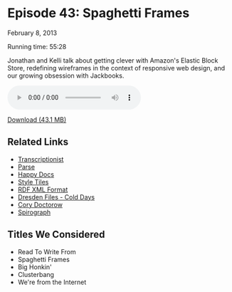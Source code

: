 Episode 43: Spaghetti Frames
====
February 8, 2013

Running time: 55:28

Jonathan and Kelli talk about getting clever with Amazon's Elastic Block Store, redefining wireframes in the context of responsive web design, and our growing obsession with Jackbooks. 

<audio preload="auto" controls>
	<source src="https://s3.amazonaws.com/nitch/Episode_43_Spaghetti_Frames.mp3" type="audio/mpeg" />
	<source src="https://s3.amazonaws.com/nitch/Episode_43_Spaghetti_Frames.ogg" type="audio/ogg" />
</audio>

[Download (43.1 MB)](https://s3.amazonaws.com/nitch/Episode_43_Spaghetti_Frames.mp3 "Episode 43: Spaghetti Frames")

## Related Links

* [Transcriptionist](https://www.odesk.com/users/_~0161bd25039c0b2c44)
* [Parse](http://parse.com)
* [Happy Docs](http://happydocs.net)
* [Style Tiles](http://styletil.es/)
* [RDF XML Format](http://www.w3.org/TR/REC-rdf-syntax/)
* [Dresden Files - Cold Days](http://www.amazon.com/Cold-Days-Novel-Dresden-Files/dp/0451464400)
* [Cory Doctorow](http://craphound.com/)
* [Spirograph](http://en.wikipedia.org/wiki/Spirograph)


## Titles We Considered

* Read To Write From
* Spaghetti Frames
* Big Honkin'
* Clusterbang
* We're from the Internet
